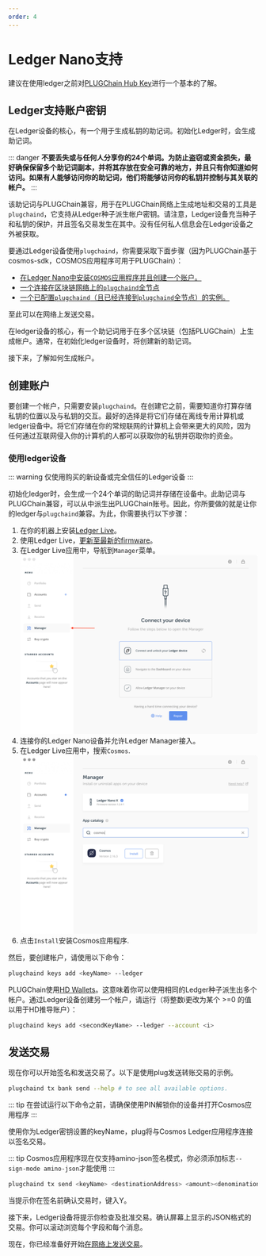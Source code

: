 ```yaml
---
order: 4
---
```


# Ledger Nano支持

建议在使用ledger之前对[PLUGChain Hub Key](../concepts/key.md)进行一个基本的了解。

## Ledger支持账户密钥

在Ledger设备的核心，有一个用于生成私钥的助记词。初始化Ledger时，会生成助记词。

::: danger
**不要丢失或与任何人分享你的24个单词。为防止盗窃或资金损失，最好确保保留多个助记词副本，并将其存放在安全可靠的地方，并且只有你知道如何访问。如果有人能够访问你的助记词，他们将能够访问你的私钥并控制与其关联的帐户。**
:::

该助记词与PLUGChain兼容，用于在PLUGChain网络上生成地址和交易的工具是`plugchaind`，它支持从Ledger种子派生帐户密钥。请注意，Ledger设备充当种子和私钥的保护，并且签名交易发生在其中。没有任何私人信息会在Ledger设备之外被获取。

要通过Ledger设备使用`plugchaind`，你需要采取下面步骤（因为PLUGChain基于cosmos-sdk，COSMOS应用程序可用于PLUGChain）：

- [在Ledger Nano中安装`COSMOS`应用程序并且创建一个账户。](#using-a-ledger-device)
- [一个连接在区块链网络上的`plugchaind`全节点](../get-started/mainnet.md)
- [一个已配置`plugchaind`（且已经连接到`plugchaind`全节点）的实例。](../cli-client/intro.md)

至此可以在网络上发送交易。

在ledger设备的核心，有一个助记词用于在多个区块链（包括PLUGChain）上生成帐户。通常，在初始化ledger设备时，将创建新的助记词。

接下来，了解如何生成帐户。

## 创建账户

要创建一个帐户，只需要安装`plugchaind`。在创建它之前，需要知道你打算存储私钥的位置以及与私钥的交互。最好的选择是将它们存储在离线专用计算机或ledger设备中。将它们存储在你的常规联网的计算机上会带来更大的风险，因为任何通过互联网侵入你的计算机的人都可以获取你的私钥并窃取你的资金。

### 使用ledger设备

::: warning
仅使用购买的新设备或完全信任的Ledger设备
:::

初始化ledger时，会生成一个24个单词的助记词并存储在设备中。此助记词与PLUGChain兼容，可以从中派生出PLUGChain账号。因此，你所要做的就是让你的ledger与`plugchaind`兼容。为此，你需要执行以下步骤：

1. 在你的机器上安装[Ledger Live](https://www.ledger.com/pages/ledger-live)。
2. 使用Ledger Live，[更新至最新的firmware](https://support.ledger.com/hc/en-us/articles/360002731113-Update-device-firmware)。
3. 在Ledger Live应用中，导航到`Manager`菜单。
   ![manager](../pics/ledger-manager.png)
4. 连接你的Ledger Nano设备并允许Ledger Manager接入。
5. 在Ledger Live应用中，搜索`Cosmos`.
    ![search](../pics/ledger-search.png)
6. 点击`Install`安装Cosmos应用程序.

然后，要创建帐户，请使用以下命令：

```bash
plugchaind keys add <keyName> --ledger
```

PLUGChain使用[HD Wallets](../concepts/key.md)。这意味着你可以使用相同的Ledger种子派生出多个帐户。通过Ledger设备创建另一个帐户，请运行（将整数i更改为某个 >=0 的值以用于HD推导账户）：

```bash
plugchaind keys add <secondKeyName> --ledger --account <i>
```

## 发送交易

现在你可以开始签名和发送交易了。以下是使用plug发送转账交易的示例。

```bash
plugchaind tx bank send --help # to see all available options.
```

::: tip
在尝试运行以下命令之前，请确保使用PIN解锁你的设备并打开Cosmos应用程序
:::

使用你为Ledger密钥设置的keyName，plug将与Cosmos Ledger应用程序连接以签名交易。

::: tip
Cosmos应用程序现在仅支持amino-json签名模式，你必须添加标志`--sign-mode amino-json`才能使用
:::

```bash
plugchaind tx send <keyName> <destinationAddress> <amount><denomination> --sign-mode amino-json
```

当提示你在签名前确认交易时，键入Y。

接下来，Ledger设备将提示你检查及批准交易。确认屏幕上显示的JSON格式的交易。你可以滚动浏览每个字段和每个消息。

现在，你已经准备好开始[在网络上发送交易](../cli-client/tx.md)。
